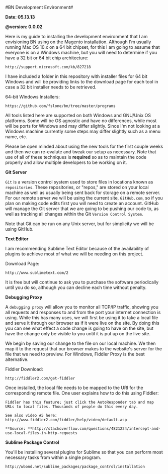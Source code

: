 #BN Development Environment#

**Date: 05.13.13**

**@version: 0.0.02**

Here is my guide to installing the development environment that I am envisioning BN using on the Magento installation. Although I'm usually running Mac OS 10.x on a 64 bit chipset, for this I am going to assume that everyone is on a Windows machine, but you will need to determine if 
you have a 32 bit or 64 bit chip architecture:

    http://support.microsoft.com/kb/827218

I have included a folder in this repository with installer files for 64 bit Windows and will be providing links to the download page for each tool in case a 32 bit installer needs to be retrieved.

64-bit Windows Installers:

    https://github.com/fslone/bn/tree/master/programs

All tools listed here are supported on both Windows and GNU/Unix OS platforms. Some will be OS agnostic and have no differences, while most will be ports for Windows and may differ slightly. Since I'm not looking at a Windows machine currently some steps may differ slightly such as a menu name, etc. 

Please be open minded about using the new tools for the first couple weeks and then we can re-evalute and tweak our setup as necessary. Note that use of all of these techniques is **required** so as to maintain the code properly and allow multiple developers to be working on it.

**Git Server**

`Git` is a version control system used to store files in locations known as `repositories`. These repositories, or "repos," are stored on your local machine as well as usually being sent back for storage on a remote server. For our remote server we will be using the current site, `GitHub.com`, so if you plan on making code edits first you will need to create an account. GitHub will manage the Git server that we are going to be pushing our code to, as well as tracking all changes within the Git `Version Control System`.

Note that Git can be run on any Unix server, but for simplicity we will be using GitHub.

**Text Editor**

I am recommending Sublime Text Editor because of the availability of plugins to achieve most of what we will be needing on this project.

Download Page:

    http://www.sublimetext.com/2

It is free but will continue to ask you to purchase the software periodically until you do so, although you can decline each time without penalty.

**Debugging Proxy**

A `debugging proxy` will allow you to monitor all TCP/IP traffic, showing you all requests and responses to and from the port your internet connection is using. While this has many uses, we will first be using it to take a local file and serve it through our browser as if it were live on the site. By doing this you can see what effect a code change is going to have on the site, but have the change only be visible to you until it is put up on the live site.

We begin by saving our change to the file on our local machine. We then map it to the request that our browser makes to the website's server for the file that we need to preview. For Windows, Fiddler Proxy is the best alternative.

Fiddler Download:

    http://fiddler2.com/get-fiddler


Once installed, the local file needs to be mapped to the URI for the corresponding remote file. One user explains how to do this using Fiddler:

    Fiddler has this feature; just click the AutoResponder tab and map URLs to local files. Thousands of people do this every day.

    See also video #5 here: http://www.fiddler2.com/fiddler/help/video/default.asp

    **Source: **http://stackoverflow.com/questions/4821224/intercept-and-use-local-files-in-http-requests


**Sublime Package Control**

You'll be installing several plugins for Sublime so that you can perform most necessary tasks from within a single program.

    http://wbond.net/sublime_packages/package_control/installation








